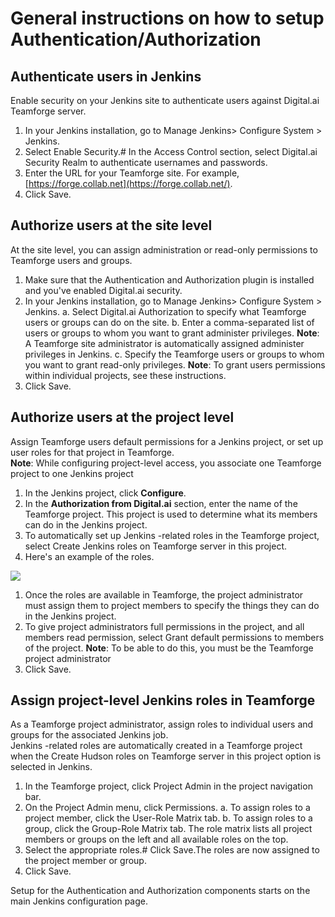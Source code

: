 # General instructions on how to setup Authentication/Authorization

## Authenticate users in Jenkins

Enable security on your Jenkins site to authenticate users against Digital.ai Teamforge server.

1.  In your Jenkins installation, go to Manage Jenkins\> Configure System \> Jenkins.
2.  Select Enable Security.\# In the Access Control section, select Digital.ai Security Realm to authenticate usernames and passwords.
3.  Enter the URL for your Teamforge site. For example, [https://forge.collab.net](https://forge.collab.net/).
4.  Click Save.

## Authorize users at the site level

At the site level, you can assign administration or read-only permissions to Teamforge users and groups.

1.  Make sure that the Authentication and Authorization plugin is installed and you've enabled Digital.ai security.
2.  In your Jenkins installation, go to Manage Jenkins\> Configure System \> Jenkins.
    a.  Select Digital.ai Authorization to specify what Teamforge users or groups can do on the site.
    b.  Enter a comma-separated list of users or groups to whom you want to grant administer privileges.
        **Note**: A Teamforge site administrator is automatically assigned administer privileges in Jenkins.
    c.  Specify the Teamforge users or groups to whom you want to grant read-only privileges.
        **Note**: To grant users permissions within individual projects, see these instructions.
3.  Click Save.

## Authorize users at the project level

Assign Teamforge users default permissions for a Jenkins project, or set up user roles for that project in Teamforge.  
**Note**: While configuring project-level access, you associate one Teamforge project to one Jenkins project

1.  In the Jenkins project, click **Configure**.
2.  In the **Authorization from Digital.ai** section, enter the name of the Teamforge project. This project is used to determine what its members can do in the Jenkins project.
3.  To automatically set up Jenkins -related roles in the Teamforge project, select Create Jenkins roles on Teamforge server in this project.
4.  Here's an example of the roles.

![](https://wiki.jenkins.io/download/attachments/59512142/hudson_rolesinCTF.png?version=1&modificationDate=1330958312000&api=v2)

1. Once the roles are available in Teamforge, the project administrator must assign them to project members to specify the things they can do in the Jenkins project.
2.  To give project administrators full permissions in the project, and all members read permission, select Grant default permissions to members of the project.
    **Note**: To be able to do this, you must be the Teamforge project administrator
3.  Click Save.

## Assign project-level Jenkins roles in Teamforge

As a Teamforge project administrator, assign roles to individual users and groups for the associated Jenkins job.  
Jenkins -related roles are automatically created in a Teamforge project when the Create Hudson roles on Teamforge server in this project option is selected in Jenkins.

1.  In the Teamforge project, click Project Admin in the project navigation bar.
2.  On the Project Admin menu, click Permissions.
    a.  To assign roles to a project member, click the User-Role Matrix tab.
    b.  To assign roles to a group, click the Group-Role Matrix tab.  The role matrix lists all project members or groups on the left and all available roles on the top.
3.  Select the appropriate roles.\# Click Save.The roles are now assigned to the project member or group.
4.  Click Save.

Setup for the Authentication and Authorization components starts on the main Jenkins configuration page.
